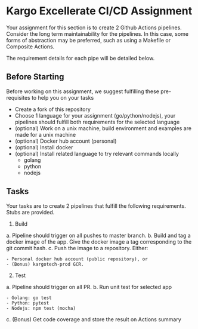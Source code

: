 # Kargo Excellerate CI/CD Assignment

Your assignment for this section is to create 2 Github Actions pipelines. Consider the long term maintainability for the pipelines. In this case, some forms of abstraction may be preferred, such as using a Makefile or Composite Actions.

The requirement details for each pipe will be detailed below.

## Before Starting

Before working on this assignment, we suggest fulfilling these pre-requisites to help you on your tasks

- Create a fork of this repository
- Choose 1 language for your assignment (go/python/nodejs), your pipelines should fulfill both requirements for the selected language
- (optional) Work on a unix machine, build environment and examples are made for a unix machine
- (optional) Docker hub account (personal)
- (optional) Install docker
- (optional) Install related language to try relevant commands locally
  - golang
  - python
  - nodejs

## Tasks

Your tasks are to create 2 pipelines that fulfill the following requirements. Stubs are provided.

1. Build

  a. Pipeline should trigger on all pushes to master branch.
  b. Build and tag a docker image of the app. Give the docker image a tag corresponding to the git commit hash.
  c. Push the image to a repository. Either:

    - Personal docker hub account (public repository), or
    - (Bonus) kargotech-prod GCR.

2. Test

  a. Pipeline should trigger on all PR.
  b. Run unit test for selected app
    
    - Golang: go test
    - Python: pytest
    - Nodejs: npm test (mocha)

c. (Bonus) Get code coverage and store the result on Actions summary 
